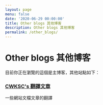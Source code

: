 ```yaml
---
layout: page
menu: false
date: '2020-06-29 00:00:00'
title: Other blogs 其他博客
description: Other blogs 其他博客
permalink: /other_blogs/
---
```


# Other blogs 其他博客

目前你正在瀏覽的這個是主博客，其他站點如下：

### [CWKSC's 翻譯文章](https://cwksc.github.io/TranslateArticles/)

一些網站文檔文章的翻譯

